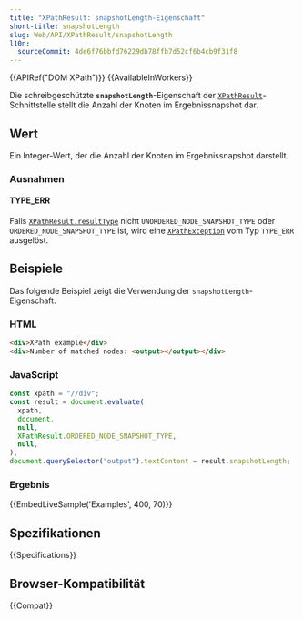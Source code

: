 ```yaml
---
title: "XPathResult: snapshotLength-Eigenschaft"
short-title: snapshotLength
slug: Web/API/XPathResult/snapshotLength
l10n:
  sourceCommit: 4de6f76bbfd76229db78ffb7d52cf6b4cb9f31f8
---
```


{{APIRef("DOM XPath")}} {{AvailableInWorkers}}

Die schreibgeschützte **`snapshotLength`**-Eigenschaft der [`XPathResult`](/de/docs/Web/API/XPathResult)-Schnittstelle stellt die Anzahl der Knoten im Ergebnissnapshot dar.

## Wert

Ein Integer-Wert, der die Anzahl der Knoten im Ergebnissnapshot darstellt.

### Ausnahmen

#### TYPE_ERR

Falls [`XPathResult.resultType`](/de/docs/Web/API/XPathResult/resultType) nicht
`UNORDERED_NODE_SNAPSHOT_TYPE` oder `ORDERED_NODE_SNAPSHOT_TYPE` ist, wird eine
[`XPathException`](/de/docs/Web/API/XPathException) vom Typ `TYPE_ERR` ausgelöst.

## Beispiele

Das folgende Beispiel zeigt die Verwendung der `snapshotLength`-Eigenschaft.

### HTML

```html
<div>XPath example</div>
<div>Number of matched nodes: <output></output></div>
```

### JavaScript

```js
const xpath = "//div";
const result = document.evaluate(
  xpath,
  document,
  null,
  XPathResult.ORDERED_NODE_SNAPSHOT_TYPE,
  null,
);
document.querySelector("output").textContent = result.snapshotLength;
```

### Ergebnis

{{EmbedLiveSample('Examples', 400, 70)}}

## Spezifikationen

{{Specifications}}

## Browser-Kompatibilität

{{Compat}}

